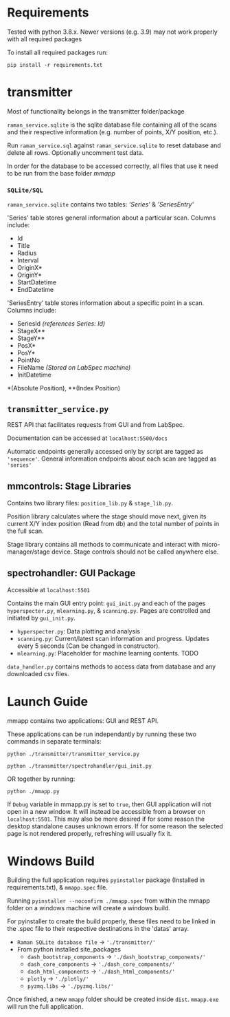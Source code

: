 # Requirements
Tested with python 3.8.x. Newer versions (e.g. 3.9) may not work properly with all required packages

To install all required packages run:

`pip install -r requirements.txt`

# transmitter
Most of functionality belongs in the transmitter folder/package

`raman_service.sqlite` is the sqlite database file containing all of the scans and their respective information (e.g. number of points, X/Y position, etc.).

Run `raman_service.sql` against `raman_service.sqlite` to reset database and delete all rows. Optionally uncomment test data.

In order for the database to be accessed correctly, all files that use it need to be run from the base folder *mmapp*

### **`SQLite/SQL`**
`raman_service.sqlite` contains two tables: *'Series'* & *'SeriesEntry'*

'Series' table stores general information about a particular scan. Columns include:
* Id
* Title
* Radius
* Interval
* OriginX*
* OriginY*
* StartDatetime
* EndDatetime

'SeriesEntry' table stores information about a specific point in a scan. Columns include:
* SeriesId *(references Series: Id)*
* StageX**
* StageY**
* PosX*
* PosY*
* PointNo
* FileName *(Stored on LabSpec machine)*
* InitDatetime

*(Absolute Position),
**(Index Position)

## **`transmitter_service.py`**
REST API that facilitates requests from GUI and from LabSpec.

Documentation can be accessed at `localhost:5500/docs`

Automatic endpoints generally accessed only by script are tagged as `'sequence'`.
General information endpoints about each scan are tagged as `'series'`

## **mmcontrols**: Stage Libraries
Contains two library files: `position_lib.py` & `stage_lib.py`.

Position library calculates where the stage should move next, given its current X/Y index position (Read from db) and the total number of points in the full scan.

Stage library contains all methods to communicate and interact with micro-manager/stage device. Stage controls should not be called anywhere else.

## **spectrohandler**: GUI Package
Accessible at `localhost:5501`

Contains the main GUI entry point: `gui_init.py` and each of the pages `hyperspecter.py`, `mlearning.py`, & `scanning.py`. Pages are controlled and initiated by `gui_init.py`.

* `hyperspecter.py`: Data plotting and analysis
* `scanning.py`: Current/latest scan information and progress. Updates every 5 seconds (Can be changed in constructor).
* `mlearning.py`: Placeholder for machine learning contents. TODO

`data_handler.py` contains methods to access data from database and any downloaded csv files.

# Launch Guide
mmapp contains two applications: GUI and REST API. 

These applications can be run independantly by running these two commands in separate terminals:

`python ./transmitter/transmitter_service.py`

`python ./transmitter/spectrohandler/gui_init.py`

OR together by running:

`python ./mmapp.py`

If `Debug` variable in mmapp.py is set to `true`, then GUI application will not open in a new window. It will instead be accessible from a browser on `localhost:5501`. This may also be more desired if for some reason the desktop standalone causes unknown errors. If for some reason the selected page is not rendered properly, refreshing will usually fix it.

# Windows Build
Building the full application requires `pyinstaller` package (Installed in requirements.txt), & `mmapp.spec` file.

Running `pyinstaller --noconfirm ./mmapp.spec` from within the mmapp folder on a windows machine will create a windows build.

For pyinstaller to create the build properly, these files need to be linked in the .spec file to their respective destinations in the 'datas' array.
* `Raman SQLite database file` -> `'./transmitter/'`
* From python installed site_packages
    * `dash_bootstrap_components` -> `'./dash_bootstrap_components/'`
    * `dash_core_components` -> `'./dash_core_components/'`
    * `dash_html_components` -> `'./dash_html_components/'`
    * `plotly` -> `'./plotly/'`
    * `pyzmq.libs` -> `'./pyzmq.libs/'`

Once finished, a new `mmapp` folder should be created inside `dist`. `mmapp.exe` will run the full application.